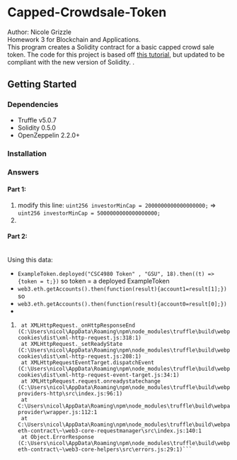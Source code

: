 # Capped-Crowdsale-Token
Author: Nicole Grizzle<br />
Homework 3 for Blockchain and Applications.<br /> This program creates a Solidity contract for a basic capped crowd sale token. The code for this project is based off [this tutorial](https://medium.com/crowdbotics/how-to-build-a-simple-capped-crowdsale-token-using-openzeppelin-library-part-1-2789ec642308), but updated to be compliant with the new version of Solidity.
.
## Getting Started
### Dependencies
* Truffle v5.0.7
* Solidity 0.5.0
* OpenZeppelin 2.2.0+
### Installation
### Answers
#### Part 1:
1. modify this line: `uint256 investorMinCap = 2000000000000000000;` => `uint256 investorMinCap = 5000000000000000000;`
1.
#### Part 2:
<br /> Using this data:
* `ExampleToken.deployed("CSC4980 Token" , "GSU", 18).then((t) => {token = t;})` so token = a deployed ExampleToken
* `web3.eth.getAccounts().then(function(result){account1=result[1];})` so 
* `web3.eth.getAccounts().then(function(result){account0=result[0];})`
* 

1. ```Returned error: VM Exception while processing transaction: revert
    at XMLHttpRequest._onHttpResponseEnd (C:\Users\nicol\AppData\Roaming\npm\node_modules\truffle\build\webpack:\~\xhr2-cookies\dist\xml-http-request.js:318:1)
    at XMLHttpRequest._setReadyState (C:\Users\nicol\AppData\Roaming\npm\node_modules\truffle\build\webpack:\~\xhr2-cookies\dist\xml-http-request.js:208:1)
    at XMLHttpRequestEventTarget.dispatchEvent (C:\Users\nicol\AppData\Roaming\npm\node_modules\truffle\build\webpack:\~\xhr2-cookies\dist\xml-http-request-event-target.js:34:1)
    at XMLHttpRequest.request.onreadystatechange (C:\Users\nicol\AppData\Roaming\npm\node_modules\truffle\build\webpack:\~\web3\~\web3-providers-http\src\index.js:96:1)
    at C:\Users\nicol\AppData\Roaming\npm\node_modules\truffle\build\webpack:\packages\truffle-provider\wrapper.js:112:1
    at C:\Users\nicol\AppData\Roaming\npm\node_modules\truffle\build\webpack:\~\web3-eth-contract\~\web3-core-requestmanager\src\index.js:140:1
    at Object.ErrorResponse (C:\Users\nicol\AppData\Roaming\npm\node_modules\truffle\build\webpack:\~\web3-eth-contract\~\web3-core-helpers\src\errors.js:29:1)```
